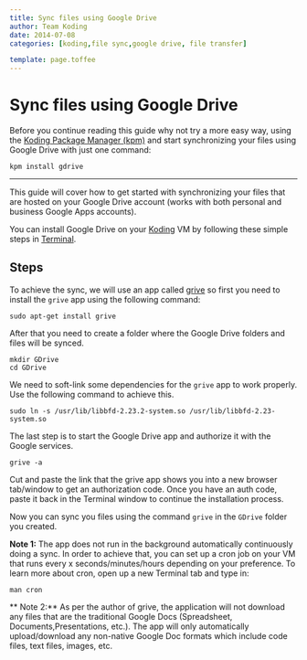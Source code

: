 ```yaml
---
title: Sync files using Google Drive
author: Team Koding
date: 2014-07-08
categories: [koding,file sync,google drive, file transfer]

template: page.toffee
---
```


# Sync files using Google Drive

Before you continue reading this guide why not try a more easy way, using the [Koding Package Manager (kpm)](http://learn.koding.com/guides/getting-started-kpm/) and start synchronizing your files using Google Drive with just one command:

```
kpm install gdrive
```

***

This guide will cover how to get started with synchronizing your files that are hosted on your Google Drive account (works
with both personal and business Google Apps accounts).

You can install Google Drive on your [Koding](https://koding.com) VM by following these simple steps in [Terminal](https://koding.com/Terminal).

## Steps
To achieve the sync, we will use an app called [grive](http://www.lbreda.com/grive/) so first you need to install the `grive` app using the following command:

```
sudo apt-get install grive
```

After that you need to create a folder where the Google Drive folders and files will be synced.

```
mkdir GDrive
cd GDrive
```

We need to soft-link some dependencies for the `grive` app to work properly. Use the following command to achieve this.

```
sudo ln -s /usr/lib/libbfd-2.23.2-system.so /usr/lib/libbfd-2.23-system.so
```

The last step is to start the Google Drive app and authorize it with the Google services.

```
grive -a
```

Cut and paste the link that the grive app shows you into a new browser tab/window to get an authorization code.
Once you have an auth code, paste it back in the Terminal window to continue the installation process.

Now you can sync you files using the command `grive` in the `GDrive` folder you created.

**Note 1:** The app does not run in the background automatically continuously doing a sync. In order to achieve that, you can set up a cron job on your VM that runs every x seconds/minutes/hours depending on your preference. To learn more about cron, open up a new Terminal tab and type in:

```
man cron
```

** Note 2:** As per the author of grive, the application will not download any files that are the traditional Google Docs (Spreadsheet, Documents,Presentations, etc.). The app will only automatically upload/download any non-native Google Doc formats which include code files, text files, images, etc.
